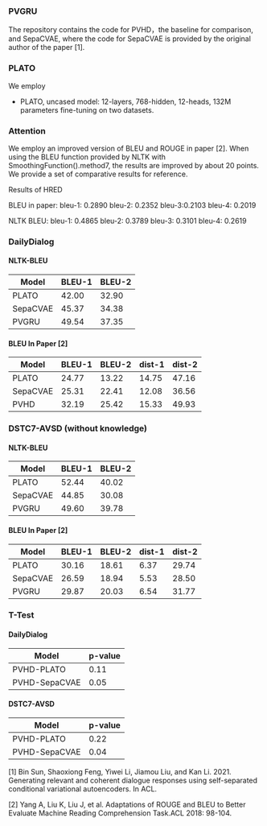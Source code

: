 ### PVGRU

The repository contains the code for PVHD，the baseline for comparison, and SepaCVAE, where the code for SepaCVAE is provided by the original author of the paper [1].

### PLATO

We employ
 * PLATO, uncased model: 12-layers, 768-hidden, 12-heads, 132M parameters 
fine-tuning on two datasets.



### Attention

We employ an improved version of BLEU and ROUGE  in paper [2]. When using the BLEU function provided by NLTK with SmoothingFunction().method7, the results are improved by about 20 points. We provide a set of comparative results for reference.

Results of HRED

BLEU in paper: bleu-1: 0.2890 bleu-2: 0.2352 bleu-3:0.2103 bleu-4: 0.2019

NLTK BLEU: bleu-1: 0.4865 bleu-2: 0.3789 bleu-3: 0.3101 bleu-4: 0.2619

### DailyDialog

#### NLTK-BLEU  

| Model      | BLEU-1 |BLEU-2 |
| ----------- | ----------- |----------- |
| PLATO      | 42.00       |32.90       |
| SepaCVAE   | 45.37       |34.38      |
|PVGRU       | 49.54       |37.35       |


#### BLEU In Paper [2]  

| Model      | BLEU-1 |BLEU-2 |dist-1 | dist-2|
| ----------- | ----------- |----------- |----------- |----------- |
| PLATO      | 24.77       |13.22       |14.75 |47.16 |
| SepaCVAE   | 25.31       |22.41       |12.08 |36.56 |
|PVHD       | 32.19       |25.42       |15.33 |49.93 |


### DSTC7-AVSD (without knowledge)

#### NLTK-BLEU  

| Model      | BLEU-1 |BLEU-2 |
| ----------- | ----------- |----------- |
| PLATO      | 52.44       |40.02       |
| SepaCVAE   | 44.85       |30.08       |
|PVGRU       | 49.60       |39.78       |

#### BLEU In Paper [2]  

| Model      | BLEU-1 |BLEU-2 |dist-1 | dist-2|
| ----------- | ----------- |----------- |----------- |----------- |
| PLATO      | 30.16       |18.61       |6.37 |29.74 |
| SepaCVAE   | 26.59       |18.94       |5.53 |28.50 |
|PVGRU       | 29.87       |20.03       |6.54 |31.77 |


### T-Test

#### DailyDialog  

| Model | p-value |
| ----------- | ----------- |
| PVHD-PLATO|0.11|
|PVHD-SepaCVAE|0.05|

#### DSTC7-AVSD  

| Model | p-value |
| ----------- | ----------- |
| PVHD-PLATO|0.22|
|PVHD-SepaCVAE|0.04|

[1] Bin Sun, Shaoxiong Feng, Yiwei Li, Jiamou Liu, and Kan Li. 2021. Generating relevant and coherent dialogue responses using self-separated conditional variational autoencoders. In ACL.

[2] Yang A, Liu K, Liu J, et al. Adaptations of ROUGE and BLEU to Better Evaluate Machine Reading Comprehension Task.ACL 2018: 98-104.

